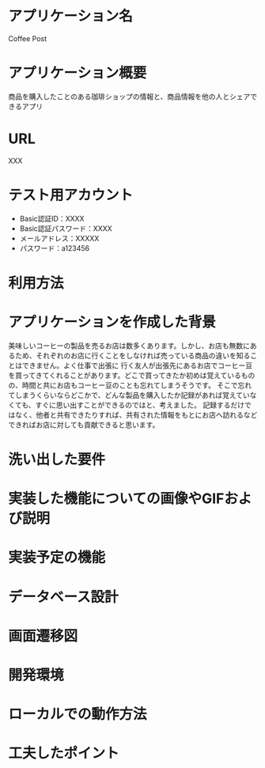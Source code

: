 # アプリケーション名
Coffee Post
# アプリケーション概要
商品を購入したことのある珈琲ショップの情報と、商品情報を他の人とシェアできるアプリ
# URL
XXX
# テスト用アカウント
- Basic認証ID：XXXX
- Basic認証パスワード：XXXX
- メールアドレス：XXXXX
- パスワード：a123456

# 利用方法

# アプリケーションを作成した背景
美味しいコーヒーの製品を売るお店は数多くあります。しかし、お店も無数にあるため、それぞれのお店に行くことをしなければ売っている商品の違いを知ることはできません。よく仕事で出張に
行く友人が出張先にあるお店でコーヒー豆を買ってきてくれることがあります。どこで買ってきたか初めは覚えているものの、時間と共にお店もコーヒー豆のことも忘れてしまうそうです。
そこで忘れてしまうくらいならどこかで、どんな製品を購入したか記録があれば覚えていなくても、すぐに思い出すことができるのではと、考えました。
記録するだけではなく、他者と共有できたりすれば、共有された情報をもとにお店へ訪れるなどできればお店に対しても貢献できると思います。


# 洗い出した要件

# 実装した機能についての画像やGIFおよび説明

# 実装予定の機能

# データベース設計

# 画面遷移図

# 開発環境

# ローカルでの動作方法

# 工夫したポイント
